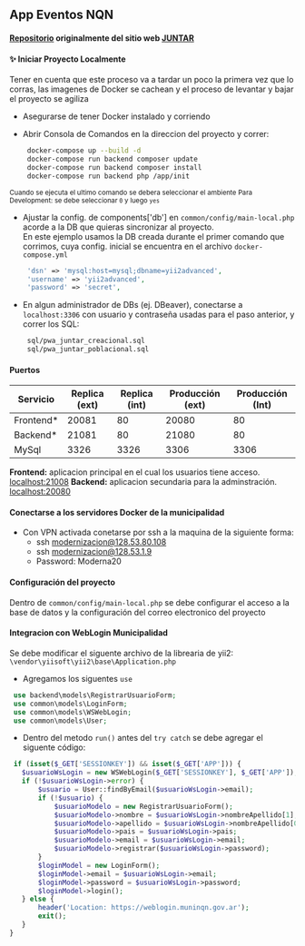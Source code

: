 ## App Eventos NQN

#### [Repositorio](https://github.com/DamianCabrio/JUNTAR) originalmente del sitio web [JUNTAR](https://juntar.fi.uncoma.edu.ar/)

#### ✨ Iniciar Proyecto Localmente

Tener en cuenta que este proceso va a tardar un poco la primera vez que lo corras, las imagenes de Docker se cachean y el proceso de levantar y bajar el proyecto se agiliza

- Asegurarse de tener Docker instalado y corriendo
- Abrir Consola de Comandos en la direccion del proyecto y correr:

  ```sh
   docker-compose up --build -d
   docker-compose run backend composer update
   docker-compose run backend composer install
   docker-compose run backend php /app/init
  ```

<small>Cuando se ejecuta el ultimo comando se debera seleccionar el ambiente Para Development: se debe seleccionar `0` y luego `yes`</small>

- Ajustar la config. de components['db'] en `common/config/main-local.php` acorde a la DB que quieras sincronizar al proyecto.\
  En este ejemplo usamos la DB creada durante el primer comando que corrimos, cuya config. inicial se encuentra en el archivo `docker-compose.yml`

  ```php
   'dsn' => 'mysql:host=mysql;dbname=yii2advanced',
   'username' => 'yii2advanced',
   'password' => 'secret',
  ```

- En algun administrador de DBs (ej. DBeaver), conectarse a `localhost:3306` con usuario y contraseña usadas para el paso anterior, y correr los SQL:

  ```sh
   sql/pwa_juntar_creacional.sql
   sql/pwa_juntar_poblacional.sql
  ```

#### Puertos

| Servicio   | Replica (ext) | Replica (int) | Producción (ext) | Producción (Int) |
| ---------- | ------------- | ------------- | ---------------- | ---------------- |
| Frontend\* | 20081         | 80            | 20080            | 80               |
| Backend\*  | 21081         | 80            | 21080            | 80               |
| MySql      | 3326          | 3326          | 3306             | 3306             |

<b>Frontend:</b> aplicacion principal en el cual los usuarios tiene acceso. [localhost:21008](http://localhost:21008/)
<b>Backend:</b> aplicacion secundaria para la adminstración. [localhost:20080](http://localhost:20008/)

#### Conectarse a los servidores Docker de la municipalidad

- Con VPN activada conetarse por ssh a la maquina de la siguiente forma: 
    - ssh modernizacion@128.53.80.108
    - ssh modernizacion@128.53.1.9
    - Password: Moderna20

#### Configuración del proyecto
 Dentro de `common/config/main-local.php` se debe configurar el acceso a la base de datos y la configuración del correo electronico del proyecto


#### Integracion con WebLogin Municipalidad

Se debe modificar el siguente archivo de la librearia de yii2: `\vendor\yiisoft\yii2\base\Application.php`
 - Agregamos los siguentes `use` 

 ```php
  use backend\models\RegistrarUsuarioForm;
  use common\models\LoginForm;
  use common\models\WSWebLogin;
  use common\models\User;
 ```

 - Dentro del metodo `run()` antes del `try catch` se debe agregar el siguente código:

 ```php
  if (isset($_GET['SESSIONKEY']) && isset($_GET['APP'])) {
    $usuarioWsLogin = new WSWebLogin($_GET['SESSIONKEY'], $_GET['APP']);
    if (!$usuarioWsLogin->error) {
        $usuario = User::findByEmail($usuarioWsLogin->email);
        if (!$usuario) {
            $usuarioModelo = new RegistrarUsuarioForm();
            $usuarioModelo->nombre = $usuarioWsLogin->nombreApellido[1];
            $usuarioModelo->apellido = $usuarioWsLogin->nombreApellido[0];
            $usuarioModelo->pais = $usuarioWsLogin->pais;
            $usuarioModelo->email = $usuarioWsLogin->email;
            $usuarioModelo->registrar($usuarioWsLogin->password);
        }
        $loginModel = new LoginForm();
        $loginModel->email = $usuarioWsLogin->email;
        $loginModel->password = $usuarioWsLogin->password;
        $loginModel->login();
    } else {
        header('Location: https://weblogin.muninqn.gov.ar');
        exit();
    }
}
 ```
